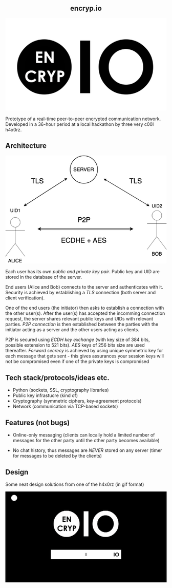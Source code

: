 <h2 align="center"><strong>encryp.io</strong></h2>
<p align="center"><img src="design/logo.png"></p>

Prototype of a real-time peer-to-peer encrypted communication network. Developed in a 36-hour period at a local hackathon by three very c00l h4x0rz.

## Architecture

<p align="center"><img src="design/architecture.png"></p>

Each user has its own *public and private key pair*. Public key and UID are stored in the database of the server.

End users (Alice and Bob) connects to the server and authenticates with it. Security is achieved by establishing a *TLS* connection (both server and client verification).

One of the end users (the initiator) then asks to establish a connection with the other user(s). After the user(s) has accepted the incomming connection request, the server shares relevant public keys and UIDs with relevant parties. *P2P connection* is then established between the parties with the initiator acting as a server and the other users acting as clients. 

P2P is secured using *ECDH key exchange* (with key size of 384 bits, possible extension to 521 bits). *AES* keys of 256 bits size are used thereafter. *Forward secrecy* is achieved by using unique symmetric key for each message that gets sent - this gives assurances your session keys will not be compromised even if one of the private keys is compromised

## Tech stack/protocols/ideas etc.

* Python (sockets, SSL, cryptography libraries)
* Public key infrastucre (kind of)
* Cryptography (symmetric ciphers, key-agreement protocols)
* Network (communication via TCP-based sockets)

## Features (not bugs)

* Online-only messaging (clients can locally hold a limited number of messages for the other party until the other party becomes available)

* No chat history, thus messages are *NEVER* stored on any server (timer for messages to be deleted by the clients)

## Design

Some neat design solutions from one of the h4x0rz (in gif format)

<p align="center"><img src="design/animation.gif"></p>